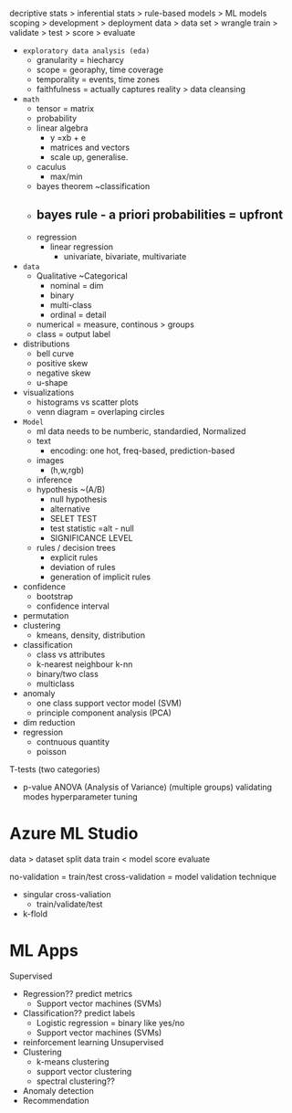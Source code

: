 decriptive stats > inferential stats > rule-based models > ML models
scoping > development > deployment
data > data set > wrangle
train > validate > test > score > evaluate

- `exploratory data analysis (eda)`
  - granularity = hiecharcy
  - scope = georaphy, time coverage
  - temporality = events, time zones
  - faithfulness = actually captures reality > data cleansing
- `math`
  - tensor = matrix
  - probability
  - linear algebra
    - y =xb + e
    - matrices and vectors
    - scale up, generalise.
  - caculus
    - max/min
  - bayes theorem ~classification
  - bayes rule - a priori probabilities = upfront
    - 
  - regression
    - linear regression
      - univariate, bivariate, multivariate
- `data`
  - Qualitative ~Categorical
    - nominal = dim
    - binary
    - multi-class
    - ordinal = detail
  - numerical = measure, continous > groups
  - class = output label
- distributions
  - bell curve
  - positive skew
  - negative skew
  - u-shape
- visualizations
  - histograms vs scatter plots
  - venn diagram = overlaping circles
- `Model`
  - ml data needs to be numberic, standardied, Normalized
  - text
    - encoding: one hot, freq-based, prediction-based
  - images
    - (h,w,rgb)
  - inference
  - hypothesis ~(A/B)
    - null hypothesis 
    - alternative 
    - SELET TEST
    - test statistic =alt - null
    - SIGNIFICANCE LEVEL
  - rules / decision trees
    - explicit rules
    - deviation of rules
    - generation of implicit rules
- confidence
  - bootstrap
  - confidence interval
- permutation
- clustering  
  - kmeans, density, distribution
- classification
  - class vs attributes
  - k-nearest neighbour k-nn
  - binary/two class
  - multiclass
- anomaly
  - one class support vector model (SVM)
  - principle component analysis (PCA)
- dim reduction
- regression
  - contnuous quantity
  - poisson


T-tests (two categories)
- p-value
ANOVA (Analysis of Variance) (multiple groups)
validating modes
hyperparameter tuning


# Azure ML Studio
data > dataset
split data
train < model
score
evaluate

no-validation = train/test
cross-validation = model validation technique
- singular cross-valiation
  - train/validate/test
- k-flold 


# ML Apps
Supervised 
- Regression?? predict metrics
  - Support vector machines (SVMs) 
- Classification?? predict labels
  - Logistic regression = binary like yes/no
  - Support vector machines (SVMs) 
- reinforcement learning
Unsupervised
- Clustering
  - k-means clustering
  - support vector clustering
  - spectral clustering??
- Anomaly detection
- Recommendation

